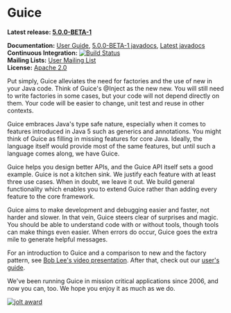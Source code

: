 Guice
====



**Latest release: [5.0.0-BETA-1](https://github.com/google/guice/wiki/Guice500)**

**Documentation:** [User Guide](https://github.com/google/guice/wiki/Motivation), [5.0.0-BETA-1 javadocs](https://google.github.io/guice/api-docs/5.0.0-BETA-1/javadoc/index.html), [Latest javadocs](https://google.github.io/guice/api-docs/latest/javadoc/index.html) <br/>
**Continuous Integration:** [![Build Status](https://github.com/google/guice/workflows/continuous-integration/badge.svg)](https://github.com/google/guice/actions) <br/>
**Mailing Lists:** [User Mailing List](http://groups.google.com/group/google-guice) <br/>
**License:** [Apache 2.0](http://www.apache.org/licenses/LICENSE-2.0)

Put simply, Guice alleviates the need for factories and the use of new in your Java code. Think of Guice's @Inject as the new new. You will still need to write factories in some cases, but your code will not depend directly on them. Your code will be easier to change, unit test and reuse in other contexts.

Guice embraces Java's type safe nature, especially when it comes to features introduced in Java 5 such as generics and annotations. You might think of Guice as filling in missing features for core Java. Ideally, the language itself would provide most of the same features, but until such a language comes along, we have Guice.

Guice helps you design better APIs, and the Guice API itself sets a good example. Guice is not a kitchen sink. We justify each feature with at least three use cases. When in doubt, we leave it out. We build general functionality which enables you to extend Guice rather than adding every feature to the core framework.

Guice aims to make development and debugging easier and faster, not harder and slower. In that vein, Guice steers clear of surprises and magic. You should be able to understand code with or without tools, though tools can make things even easier. When errors do occur, Guice goes the extra mile to generate helpful messages.

For an introduction to Guice and a comparison to new and the factory pattern, see [Bob Lee's video presentation](https://www.youtube.com/watch?v=hBVJbzAagfs). After that, check out our [user's guide](https://github.com/google/guice/wiki/Motivation).

We've been running Guice in mission critical applications since 2006, and now you can, too. We hope you enjoy it as much as we do.

[![jolt award](https://user-images.githubusercontent.com/1885701/52603534-0d620380-2e1c-11e9-8cd5-95f0e141fcb0.png)](http://www.drdobbs.com/tools/winners-of-the-18th-jolt-product-excelle/207600666?pgno=6)
